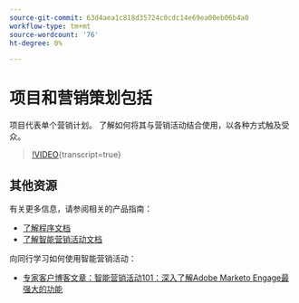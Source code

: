 ```yaml
---
source-git-commit: 63d4aea1c818d35724c0cdc14e69ea00eb06b4a0
workflow-type: tm+mt
source-wordcount: '76'
ht-degree: 0%

---
```

# 项目和营销策划包括

项目代表单个营销计划。 了解如何将其与营销活动结合使用，以各种方式触及受众。

>[!VIDEO](https://video.tv.adobe.com/v/3418042/?quality=12&learn=on){transcript=true}

## 其他资源

有关更多信息，请参阅相关的产品指南：

* [了解程序文档](https://experienceleague.adobe.com/docs/marketo/using/product-docs/core-marketo-concepts/programs/creating-programs/understanding-programs.html?lang=en)
* [了解智能营销活动文档](https://experienceleague.adobe.com/docs/marketo/using/product-docs/core-marketo-concepts/smart-campaigns/understanding-smart-campaigns.html?lang=en)

向同行学习如何使用智能营销活动：

* [专家客户博客文章：智能营销活动101：深入了解Adobe Marketo Engage最强大的功能](https://nation.marketo.com/t5/product-blogs/smart-campaigns-101-a-deep-dive-into-adobe-marketo-engage-s-most/ba-p/313385#M1838)